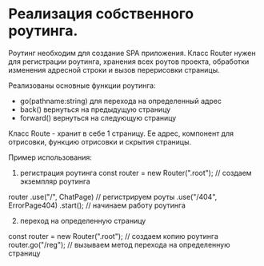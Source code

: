 # Реализация собственного роутинга.

Роутинг необходим для создание SPA приложения. 
Класс Router нужен для регистрации роутинга, хранения всех роутов проекта, обработки изменения адресной строки и вызов перерисовки страницы.

Реализованы основные функции роутинга: 
- go(pathname:string) для перехода на определенный адрес
- back() вернуться на предыдущую страницу 
- forward() вернуться на следующую страницу

Класс Route - хранит в себе 1 страницу. Ее адрес, компонент для отрисовки, функцию отрисовки и скрытия страницы.

Пример использования: 

1. регистрация роутинга
const router = new Router(".root"); // создаем экземпляр роутинга

router
.use("/", ChatPage) // регистрируем роуты
.use("/404", ErrorPage404)
.start(); // начинаем работу роутинга

2. переход на определенную страницу 

const router = new Router(".root"); // создаем копию роутинга
router.go("/reg"); // вызываем метод перехода на определенную страницу
